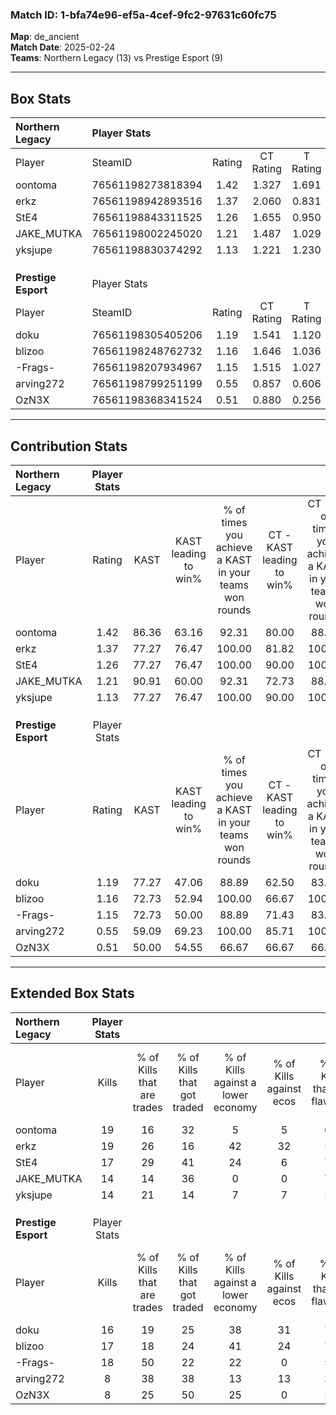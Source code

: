 ### Match ID: 1-bfa74e96-ef5a-4cef-9fc2-97631c60fc75  
**Map**: de_ancient  
**Match Date**: 2025-02-24  
**Teams**: Northern Legacy (13) vs Prestige Esport (9)  

---  

## Box Stats  

| **Northern Legacy** | Player Stats      |        |           |          |       |      |       |         |        |      |     |
| :- | :- | :-: | :-: | :-: | :-: | :-: | :-: | :-: | :-: | :-: | :-: |
| Player              | SteamID           | Rating | CT Rating | T Rating | KAST  | ADR  | Kills | Assists | Deaths | K/D  | HS% |
| oontoma             | 76561198273818394 |  1.42  |   1.327   |  1.691   | 86.36 | 84.1 |  19   |    5    |   13   | 1.46 | 68  |
| erkz                | 76561198942893516 |  1.37  |   2.060   |  0.831   | 77.27 | 89.6 |  19   |    6    |   13   | 1.46 | 47  |
| StE4                | 76561198843311525 |  1.26  |   1.655   |  0.950   | 77.27 | 90.5 |  17   |    4    |   14   | 1.21 | 52  |
| JAKE_MUTKA          | 76561198002245020 |  1.21  |   1.487   |  1.029   | 90.91 | 62.1 |  14   |    5    |   12   | 1.17 | 50  |
| yksjupe             | 76561198830374292 |  1.13  |   1.221   |  1.230   | 77.27 | 86.6 |  14   |   10    |   15   | 0.93 | 50  |
|                     |                   |        |           |          |       |      |       |         |        |      |     |
|                     |                   |        |           |          |       |      |       |         |        |      |     |
|                     |                   |        |           |          |       |      |       |         |        |      |     |
| **Prestige Esport** | Player Stats      |        |           |          |       |      |       |         |        |      |     |
| Player              | SteamID           | Rating | CT Rating | T Rating | KAST  | ADR  | Kills | Assists | Deaths | K/D  | HS% |
| doku                | 76561198305405206 |  1.19  |   1.541   |  1.120   | 77.27 | 94.4 |  16   |   10    |   17   | 0.94 | 37  |
| blizoo              | 76561198248762732 |  1.16  |   1.646   |  1.036   | 72.73 | 74.8 |  17   |    5    |   15   | 1.13 | 41  |
| -Frags-             | 76561198207934967 |  1.15  |   1.515   |  1.027   | 72.73 | 70.3 |  18   |    3    |   16   | 1.13 | 66  |
| arving272           | 76561198799251199 |  0.55  |   0.857   |  0.606   | 59.09 | 54.5 |   8   |    6    |   19   | 0.42 | 25  |
| OzN3X               | 76561198368341524 |  0.51  |   0.880   |  0.256   | 50.00 | 46.0 |   8   |    3    |   16   | 0.50 | 50  |
---  

## Contribution Stats  

| **Northern Legacy** | Player Stats |       |                      |                                                        |                           |                                                             |                          |                                                            |
| :- | :-: | :-: | :-: | :-: | :-: | :-: | :-: | :-: |
| Player              |    Rating    | KAST  | KAST leading to win% | % of times you achieve a KAST in your teams won rounds | CT - KAST leading to win% | CT - % of times you achieve a KAST in your teams won rounds | T - KAST leading to win% | T - % of times you achieve a KAST in your teams won rounds |
| oontoma             |     1.42     | 86.36 |        63.16         |                         92.31                          |           80.00           |                            88.89                            |          44.44           |                           100.00                           |
| erkz                |     1.37     | 77.27 |        76.47         |                         100.00                         |           81.82           |                           100.00                            |          66.67           |                           100.00                           |
| StE4                |     1.26     | 77.27 |        76.47         |                         100.00                         |           90.00           |                           100.00                            |          57.14           |                           100.00                           |
| JAKE_MUTKA          |     1.21     | 90.91 |        60.00         |                         92.31                          |           72.73           |                            88.89                            |          44.44           |                           100.00                           |
| yksjupe             |     1.13     | 77.27 |        76.47         |                         100.00                         |           90.00           |                           100.00                            |          57.14           |                           100.00                           |
|                     |              |       |                      |                                                        |                           |                                                             |                          |                                                            |
|                     |              |       |                      |                                                        |                           |                                                             |                          |                                                            |
|                     |              |       |                      |                                                        |                           |                                                             |                          |                                                            |
| **Prestige Esport** | Player Stats |       |                      |                                                        |                           |                                                             |                          |                                                            |
| Player              |    Rating    | KAST  | KAST leading to win% | % of times you achieve a KAST in your teams won rounds | CT - KAST leading to win% | CT - % of times you achieve a KAST in your teams won rounds | T - KAST leading to win% | T - % of times you achieve a KAST in your teams won rounds |
| doku                |     1.19     | 77.27 |        47.06         |                         88.89                          |           62.50           |                            83.33                            |          33.33           |                           100.00                           |
| blizoo              |     1.16     | 72.73 |        52.94         |                         100.00                         |           66.67           |                           100.00                            |          37.50           |                           100.00                           |
| -Frags-             |     1.15     | 72.73 |        50.00         |                         88.89                          |           71.43           |                            83.33                            |          33.33           |                           100.00                           |
| arving272           |     0.55     | 59.09 |        69.23         |                         100.00                         |           85.71           |                           100.00                            |          50.00           |                           100.00                           |
| OzN3X               |     0.51     | 50.00 |        54.55         |                         66.67                          |           66.67           |                            66.67                            |          40.00           |                           66.67                            |
---  

## Extended Box Stats  

| **Northern Legacy** | Player Stats |                            |                            |                                    |                         |                              |                                 |        |                             |                                     |                          |                               |                            |
| :- | :-: | :-: | :-: | :-: | :-: | :-: | :-: | :-: | :-: | :-: | :-: | :-: | :-: |
| Player              |    Kills     | % of Kills that are trades | % of Kills that got traded | % of Kills against a lower economy | % of Kills against ecos | % of Kills that are flawless | % of Kills that are close duels | Deaths | % of Deaths that get traded | % of Deaths against a lower economy | % of Deaths against ecos | % of Deaths that are flawless | % of Deaths that are close |
| oontoma             |      19      |             16             |             32             |                 5                  |            5            |              63              |               11                |   13   |             31              |                  0                  |            0             |              69               |             0              |
| erkz                |      19      |             26             |             16             |                 42                 |           32            |              58              |                0                |   13   |             38              |                  0                  |            0             |              54               |             0              |
| StE4                |      17      |             29             |             41             |                 24                 |            6            |              76              |                0                |   14   |             21              |                  7                  |            0             |              64               |             7              |
| JAKE_MUTKA          |      14      |             14             |             36             |                 0                  |            0            |              79              |                0                |   12   |             25              |                  8                  |            8             |              92               |             0              |
| yksjupe             |      14      |             21             |             14             |                 7                  |            7            |              50              |                7                |   15   |             27              |                 13                  |            7             |              47               |             27             |
|                     |              |                            |                            |                                    |                         |                              |                                 |        |                             |                                     |                          |                               |                            |
|                     |              |                            |                            |                                    |                         |                              |                                 |        |                             |                                     |                          |                               |                            |
|                     |              |                            |                            |                                    |                         |                              |                                 |        |                             |                                     |                          |                               |                            |
| **Prestige Esport** | Player Stats |                            |                            |                                    |                         |                              |                                 |        |                             |                                     |                          |                               |                            |
| Player              |    Kills     | % of Kills that are trades | % of Kills that got traded | % of Kills against a lower economy | % of Kills against ecos | % of Kills that are flawless | % of Kills that are close duels | Deaths | % of Deaths that get traded | % of Deaths against a lower economy | % of Deaths against ecos | % of Deaths that are flawless | % of Deaths that are close |
| doku                |      16      |             19             |             25             |                 38                 |           31            |              75              |                0                |   17   |             29              |                 12                  |            0             |              53               |             6              |
| blizoo              |      17      |             18             |             24             |                 41                 |           24            |              76              |               12                |   15   |             33              |                  7                  |            0             |              67               |             0              |
| -Frags-             |      18      |             50             |             22             |                 22                 |            0            |              50              |                6                |   16   |             25              |                  6                  |            0             |              81               |             0              |
| arving272           |      8       |             38             |             38             |                 13                 |           13            |              38              |                0                |   19   |             37              |                 21                  |            11            |              58               |             11             |
| OzN3X               |      8       |             25             |             50             |                 25                 |            0            |              50              |               25                |   16   |             13              |                  6                  |            0             |              75               |             0              |
